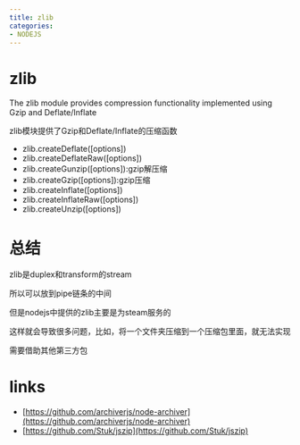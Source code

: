 ```yaml
---
title: zlib
categories: 
- NODEJS
---
```


# zlib
The zlib module provides compression functionality implemented using Gzip and Deflate/Inflate

zlib模块提供了Gzip和Deflate/Inflate的压缩函数

- zlib.createDeflate([options])
- zlib.createDeflateRaw([options])
- zlib.createGunzip([options]):gzip解压缩
- zlib.createGzip([options]):gzip压缩
- zlib.createInflate([options])
- zlib.createInflateRaw([options])
- zlib.createUnzip([options])


# 总结

zlib是duplex和transform的stream

所以可以放到pipe链条的中间

但是nodejs中提供的zlib主要是为steam服务的

这样就会导致很多问题，比如，将一个文件夹压缩到一个压缩包里面，就无法实现

需要借助其他第三方包
# links
- [https://github.com/archiverjs/node-archiver](https://github.com/archiverjs/node-archiver)
- [https://github.com/Stuk/jszip](https://github.com/Stuk/jszip)